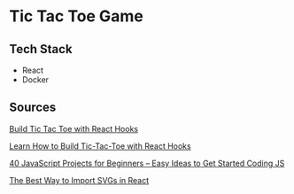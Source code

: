 # Tic Tac Toe Game

## Tech Stack
- React
- Docker

## Sources

[Build Tic Tac Toe with React Hooks](https://scrimba.com/learn/reactgame)

[Learn How to Build Tic-Tac-Toe with React Hooks](https://www.freecodecamp.org/news/learn-how-to-build-tic-tac-toe-with-react-hooks/)

[40 JavaScript Projects for Beginners – Easy Ideas to Get Started Coding JS](https://www.freecodecamp.org/news/javascript-projects-for-beginners/#how-to-create-seven-classic-games-with-ania-kubow)

[The Best Way to Import SVGs in React](https://betterprogramming.pub/react-best-way-of-importing-svg-the-how-and-why-f7c968272dd9)
